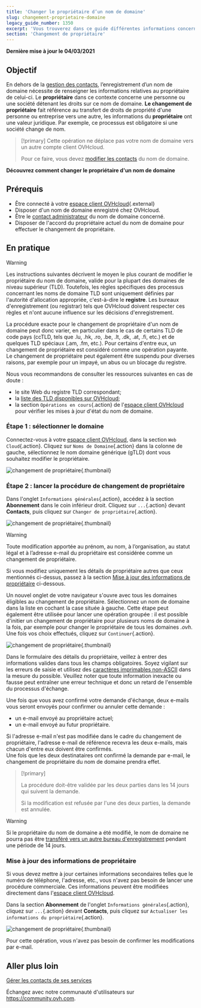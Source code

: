 ```yaml
---
title: 'Changer le propriétaire d’un nom de domaine'
slug: changement-proprietaire-domaine
legacy_guide_number: 1350
excerpt: 'Vous trouverez dans ce guide différentes informations concernant le changement de propriétaire d’un nom de domaine.'
section: 'Changement de propriétaire'
---
```


**Dernière mise à jour le 04/03/2021**

## Objectif

En dehors de la [gestion des contacts](../../customer/gestion-des-contacts/), l’enregistrement d’un nom de domaine nécessite de renseigner les informations relatives au propriétaire de celui-ci. Le **propriétaire** dans ce contexte concerne une personne ou une société détenant les droits sur ce nom de domaine. **Le changement de propriétaire** fait référence au transfert de droits de propriété d'une personne ou entreprise vers une autre, les informations du **propriétaire** ont une valeur juridique. Par exemple, ce processus est obligatoire si une société change de nom.

> [!primary]
> Cette opération ne déplace pas votre nom de domaine vers un autre compte client OVHcloud.
>
> Pour ce faire, vous devez [modifier les contacts](../../customer/gestion-des-contacts/) du nom de domaine.

**Découvrez comment changer le propriétaire d'un nom de domaine**

## Prérequis

- Être connecté à votre [espace client OVHcloud](https://www.ovh.com/auth/?action=gotomanager&from=https://www.ovh.com/fr/&ovhSubsidiary=fr){.external}
- Disposer d'un nom de domaine enregistré chez OVHcloud.
- Être le [contact administrateur](../../customer/gestion-des-contacts/) du nom de domaine concerné.
- Disposer de l'accord du propriétaire actuel du nom de domaine pour effectuer le changement de propriétaire.

## En pratique

> [!warning]
>
> Les instructions suivantes décrivent le moyen le plus courant de modifier le propriétaire du nom de domaine, valide pour la plupart des domaines de niveau supérieur (TLD). Toutefois, les règles spécifiques des processus concernant les noms de domaine TLD sont uniquement définies par l'autorité d'allocation appropriée, c'est-à-dire le **registre**. Les bureaux d'enregistrement (ou registrar) tels que OVHcloud doivent respecter ces règles et n'ont aucune influence sur les décisions d'enregistrement.
>
> La procédure exacte pour le changement de propriétaire d'un nom de domaine peut donc varier, en particulier dans le cas de certains TLD de code pays (ccTLD, tels que .lu, .hk, .ro, .be, .lt, .dk, .at, .fi, etc.) et de quelques TLD spéciaux (.am, .fm, etc.). Pour certains d'entre eux, un changement de propriétaire est considéré comme une opération payante. Le changement de propriétaire peut également être suspendu pour diverses raisons, par exemple pour un impayé, un abus ou un blocage du registre. 
>
> Nous vous recommandons de consulter les ressources suivantes en cas de doute :
>
> - le site Web du registre TLD correspondant;
> - la [liste des TLD disponibles sur OVHcloud](https://www.ovh.com/fr/domaines/tarifs/);
> - la section `Opérations en cours`{.action} de l'[espace client OVHcloud](https://www.ovh.com/auth/?action=gotomanager&from=https://www.ovh.com/fr/&ovhSubsidiary=fr) pour vérifier les mises à jour d'état du nom de domaine.
>

### Étape 1 : sélectionner le domaine

Connectez-vous à votre [espace client OVHcloud](https://www.ovh.com/auth/?action=gotomanager&from=https://www.ovh.com/fr/&ovhSubsidiary=fr), dans la section `Web Cloud`{.action}. Cliquez sur `Noms de Domaine`{.action}  dans la colonne de gauche, sélectionnez le nom domaine générique (gTLD) dont vous souhaitez modifier le propriétaire.

![changement de propriétaire](images/SS_2.png){.thumbnail}

### Étape 2 : lancer la procédure de changement de propriétaire

Dans l'onglet `Informations générales`{.action}, accédez à la section **Abonnement** dans le coin inférieur droit. Cliquez sur `...`{.action} devant **Contacts**, puis cliquez sur `Changer de propriétaire`{.action}.

![changement de propriétaire](images/3652-2.png){.thumbnail}

> [!warning]
>
> Toute modification apportée au prénom, au nom, à l’organisation, au statut légal et à l’adresse e-mail du propriétaire est considérée comme un changement de propriétaire.
> 
> Si vous modifiez uniquement les détails de propriétaire autres que ceux mentionnés ci-dessus, passez à la section [Mise à jour des informations de propriétaire](#updateownerinformation) ci-dessous.
> 

Un nouvel onglet de votre navigateur s'ouvre avec tous les domaines éligibles au changement de propriétaire. Sélectionnez un nom de domaine dans la liste en cochant la case située à gauche. Cette étape peut également être utilisée pour lancer une opération groupée : il est possible d'initier un changement de propriétaire pour plusieurs noms de domaine à la fois, par exemple pour changer le propriétaire de tous les domaines *.ovh*. Une fois vos choix effectués, cliquez sur `Continuer`{.action}.

![changement de propriétaire](images/3657.PNG){.thumbnail}

Dans le formulaire des détails du propriétaire, veillez à entrer des informations valides dans tous les champs obligatoires. Soyez vigilant sur les erreurs de saisie et utilisez des [caractères imprimables non-ASCII](http://facweb.cs.depaul.edu/sjost/it212/documents/ascii-pr.htm) dans la mesure du possible. Veuillez noter que toute information inexacte ou fausse peut entraîner une erreur technique et donc un retard de l'ensemble du processus d'échange. 

Une fois que vous avez confirmé votre demande d'échange, deux e-mails vous seront envoyés pour confirmer ou annuler cette demande :

- un e-mail envoyé au propriétaire actuel;
- un e-mail envoyé au futur propriétaire.

Si l'adresse e-mail n'est pas modifiée dans le cadre du changement de propriétaire, l'adresse e-mail de référence recevra les deux e-mails, mais chacun d'entre eux doivent être confirmés.
<br>Une fois que les deux destinataires ont confirmé la demande par e-mail, le changement de propriétaire du nom de domaine prendra effet.

> [!primary]
>
> La procédure doit-être validée par les deux parties dans les 14 jours qui suivent la demande.
> 
> Si la modification est refusée par l'une des deux parties, la demande est annulée.

> [!warning]
>
> Si le propriétaire du nom de domaine a été modifié, le nom de domaine ne pourra pas être [transféré vers un autre bureau d'enregistrement](../transfert-sortant-dun-nom-de-domaine-generique-ou-geographique/) pendant une période de 14 jours. 

### Mise à jour des informations de propriétaire <a name="updateownerinformation"></a>

Si vous devez mettre à jour certaines informations secondaires telles que le numéro de téléphone, l'adresse, etc., vous n'avez pas besoin de lancer une procédure commerciale. Ces informations peuvent être modifiées directement dans l'[espace client OVHcloud](https://www.ovh.com/auth/?action=gotomanager&from=https://www.ovh.com/fr/&ovhSubsidiary=fr).

Dans la section **Abonnement** de l'onglet `Informations générales`{.action}, cliquez sur `...`{.action} devant **Contacts**, puis cliquez sur `Actualiser les informations du propriétaire`{.action}.

![changement de propriétaire](images/3658.png){.thumbnail}

Pour cette opération, vous n'avez pas besoin de confirmer les modifications par e-mail.

## Aller plus loin

[Gérer les contacts de ses services](../../customer/gestion-des-contacts/)

Échangez avec notre communauté d'utilisateurs sur <https://community.ovh.com>.
